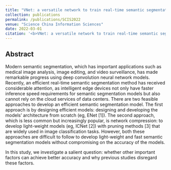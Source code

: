 ```yaml
---
title: "VNet: a versatile network to train real-time semantic segmentation models on a single GPU"
collection: publications
permalink: /publications/SCIS2022
venue: "Science China Information Sciences"
date: 2022-03-01
citation: '<b>VNet: a versatile network to train real-time semantic segmentation models on a single GPU</b>. Wenxing Li, Ning Lin, <b>Mingzhe Zhang</b>, Hang Lu, Xiaoming Chen, Xiaowei Li. <i>Science China Press</i>.  Sci China Inf Sci, 2022, 65(3): 139105, https://doi.org/10.1007/s11432-020-2971-8.'
---
```


## Abstract
Modern semantic segmentation, which has important applications such as medical image analysis, image editing, and video surveillance, has made remarkable progress using deep convolution neural network models. Recently, an efficient real-time semantic segmentation method has received considerable attention, as intelligent edge devices not only have faster inference speed requirements for semantic segmentation models but also cannot rely on the cloud services of data centers. There are two feasible approaches to develop an efficient semantic segmentation model. The first approach is by designing efficient models: designing and developing the models’ architecture from scratch (eg, ENet [1]). The second approach, which is less common but increasingly popular, is network compression: to develop light-weight models (eg, ICNet [2]) with pruning methods [3] that are widely used in image classification tasks. However, both these approaches are difficult to follow to develop light-weight and fast semantic segmentation models without compromising on the accuracy of the models.

In this study, we investigate a salient question: whether other important factors can achieve better accuracy and why previous studies disregard these factors.